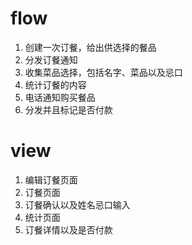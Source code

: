 # flow

1. 创建一次订餐，给出供选择的餐品
2. 分发订餐通知
3. 收集菜品选择，包括名字、菜品以及忌口
4. 统计订餐的内容
5. 电话通知购买餐品
6. 分发并且标记是否付款

# view

1. 编辑订餐页面
2. 订餐页面
3. 订餐确认以及姓名忌口输入
4. 统计页面
5. 订餐详情以及是否付款
